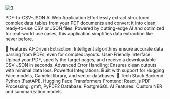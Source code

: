  ![3](https://github.com/user-attachments/assets/40803f67-fc2d-4b14-bdf3-f98b73472cf6)



PDF-to-CSV-JSON AI Web Application
Effortlessly extract structured complex data tables from your PDF documents and convert it into clean, ready-to-use CSV or JSON files. Powered by cutting-edge AI and optimized for real-world use cases, this application simplifies data extraction like never before.

🚀 Features
AI-Driven Extraction: Intelligent algorithms ensure accurate data parsing from PDFs, even for complex layouts.
User-Friendly Interface: Upload your PDF, specify the target pages, and receive a downloadable CSV-JSON in seconds.
Advanced Error Handling: Ensures clean outputs with minimal data loss.
Powerful Integrations: Built with support for Hugging Face models, Camelot library, and vector databases.
🔧 Tech Stack
Backend: Python (FastAPI), Hugging Face Transformers
Frontend: React.js
PDF Processing: gmft, PyPDF2
Database: PostgreSQL
AI Features: Custom NER and summarization models



